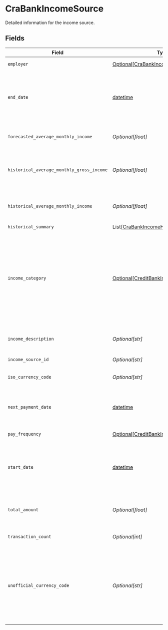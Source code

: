 # CraBankIncomeSource

Detailed information for the income source.


## Fields

| Field                                                                                                                                                                                                                                                                                                                                  | Type                                                                                                                                                                                                                                                                                                                                   | Required                                                                                                                                                                                                                                                                                                                               | Description                                                                                                                                                                                                                                                                                                                            |
| -------------------------------------------------------------------------------------------------------------------------------------------------------------------------------------------------------------------------------------------------------------------------------------------------------------------------------------- | -------------------------------------------------------------------------------------------------------------------------------------------------------------------------------------------------------------------------------------------------------------------------------------------------------------------------------------- | -------------------------------------------------------------------------------------------------------------------------------------------------------------------------------------------------------------------------------------------------------------------------------------------------------------------------------------- | -------------------------------------------------------------------------------------------------------------------------------------------------------------------------------------------------------------------------------------------------------------------------------------------------------------------------------------- |
| `employer`                                                                                                                                                                                                                                                                                                                             | [Optional[CraBankIncomeEmployer]](../../models/shared/crabankincomeemployer.md)                                                                                                                                                                                                                                                        | :heavy_minus_sign:                                                                                                                                                                                                                                                                                                                     | The object containing employer data.                                                                                                                                                                                                                                                                                                   |
| `end_date`                                                                                                                                                                                                                                                                                                                             | [datetime](https://docs.python.org/3/library/datetime.html#datetime-objects)                                                                                                                                                                                                                                                           | :heavy_minus_sign:                                                                                                                                                                                                                                                                                                                     | Maximum of all dates within the specific income sources in the user’s bank account for days requested by the client.<br/>The date will be returned in an ISO 8601 format (YYYY-MM-DD).                                                                                                                                                 |
| `forecasted_average_monthly_income`                                                                                                                                                                                                                                                                                                    | *Optional[float]*                                                                                                                                                                                                                                                                                                                      | :heavy_minus_sign:                                                                                                                                                                                                                                                                                                                     | The predicted average monthly net income amount for the income source(s).                                                                                                                                                                                                                                                              |
| `historical_average_monthly_gross_income`                                                                                                                                                                                                                                                                                              | *Optional[float]*                                                                                                                                                                                                                                                                                                                      | :heavy_minus_sign:                                                                                                                                                                                                                                                                                                                     | An estimate of the average gross monthly income based on the historical net amount and income category for the income source(s).                                                                                                                                                                                                       |
| `historical_average_monthly_income`                                                                                                                                                                                                                                                                                                    | *Optional[float]*                                                                                                                                                                                                                                                                                                                      | :heavy_minus_sign:                                                                                                                                                                                                                                                                                                                     | The average monthly net income amount estimated based on the historical data for the income source(s).                                                                                                                                                                                                                                 |
| `historical_summary`                                                                                                                                                                                                                                                                                                                   | List[[CraBankIncomeHistoricalSummary](../../models/shared/crabankincomehistoricalsummary.md)]                                                                                                                                                                                                                                          | :heavy_minus_sign:                                                                                                                                                                                                                                                                                                                     | N/A                                                                                                                                                                                                                                                                                                                                    |
| `income_category`                                                                                                                                                                                                                                                                                                                      | [Optional[CreditBankIncomeCategory]](../../models/shared/creditbankincomecategory.md)                                                                                                                                                                                                                                                  | :heavy_minus_sign:                                                                                                                                                                                                                                                                                                                     | The income category. Note that the `CASH` value has been deprecated and is used only for existing legacy implementations. It has been replaced by the new categories `CASH_DEPOSIT` (representing cash or check deposits) and `TRANSFER_FROM_APPLICATION` (representing cash transfers originating from apps, such as Zelle or Venmo). |
| `income_description`                                                                                                                                                                                                                                                                                                                   | *Optional[str]*                                                                                                                                                                                                                                                                                                                        | :heavy_minus_sign:                                                                                                                                                                                                                                                                                                                     | The most common name or original description for the underlying income transactions.                                                                                                                                                                                                                                                   |
| `income_source_id`                                                                                                                                                                                                                                                                                                                     | *Optional[str]*                                                                                                                                                                                                                                                                                                                        | :heavy_minus_sign:                                                                                                                                                                                                                                                                                                                     | A unique identifier for an income source.                                                                                                                                                                                                                                                                                              |
| `iso_currency_code`                                                                                                                                                                                                                                                                                                                    | *Optional[str]*                                                                                                                                                                                                                                                                                                                        | :heavy_minus_sign:                                                                                                                                                                                                                                                                                                                     | The ISO 4217 currency code of the amount or balance.                                                                                                                                                                                                                                                                                   |
| `next_payment_date`                                                                                                                                                                                                                                                                                                                    | [datetime](https://docs.python.org/3/library/datetime.html#datetime-objects)                                                                                                                                                                                                                                                           | :heavy_minus_sign:                                                                                                                                                                                                                                                                                                                     | The expected date of the end user’s next paycheck for the income source.<br/>The date will be returned in an ISO 8601 format (YYYY-MM-DD).                                                                                                                                                                                             |
| `pay_frequency`                                                                                                                                                                                                                                                                                                                        | [Optional[CreditBankIncomePayFrequency]](../../models/shared/creditbankincomepayfrequency.md)                                                                                                                                                                                                                                          | :heavy_minus_sign:                                                                                                                                                                                                                                                                                                                     | The income pay frequency.                                                                                                                                                                                                                                                                                                              |
| `start_date`                                                                                                                                                                                                                                                                                                                           | [datetime](https://docs.python.org/3/library/datetime.html#datetime-objects)                                                                                                                                                                                                                                                           | :heavy_minus_sign:                                                                                                                                                                                                                                                                                                                     | Minimum of all dates within the specific income sources in the user's bank account for days requested by the client.<br/>The date will be returned in an ISO 8601 format (YYYY-MM-DD).                                                                                                                                                 |
| `total_amount`                                                                                                                                                                                                                                                                                                                         | *Optional[float]*                                                                                                                                                                                                                                                                                                                      | :heavy_minus_sign:                                                                                                                                                                                                                                                                                                                     | Total amount of earnings in the user’s bank account for the specific income source for days requested by the client.                                                                                                                                                                                                                   |
| `transaction_count`                                                                                                                                                                                                                                                                                                                    | *Optional[int]*                                                                                                                                                                                                                                                                                                                        | :heavy_minus_sign:                                                                                                                                                                                                                                                                                                                     | Number of transactions for the income source within the start and end date.                                                                                                                                                                                                                                                            |
| `unofficial_currency_code`                                                                                                                                                                                                                                                                                                             | *Optional[str]*                                                                                                                                                                                                                                                                                                                        | :heavy_minus_sign:                                                                                                                                                                                                                                                                                                                     | The unofficial currency code associated with the amount or balance. Always `null` if `iso_currency_code` is non-null.<br/>Unofficial currency codes are used for currencies that do not have official ISO currency codes, such as cryptocurrencies and the currencies of certain countries.                                            |